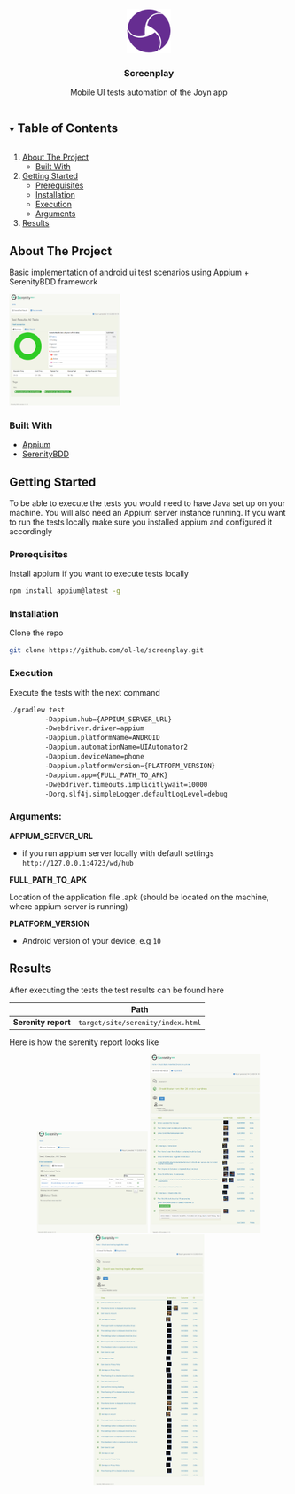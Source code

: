 <p align="center">
  <a href="https://github.com/ol-le/screenplay">
    <img src="images/appium.png" alt="Logo" width="80" height="80">
  </a>

<h3 align="center">Screenplay</h3>

  <p align="center">
    Mobile UI tests automation of the Joyn app
    <br />
  </p>


<details open="open">
  <summary><h2 style="display: inline-block">Table of Contents</h2></summary>
  <ol>
    <li>
      <a href="#about-the-project">About The Project</a>
      <ul>
        <li><a href="#built-with">Built With</a></li>
      </ul>
    </li>
    <li>
      <a href="#getting-started">Getting Started</a>
      <ul>
        <li><a href="#prerequisites">Prerequisites</a></li>
        <li><a href="#installation">Installation</a></li>
        <li><a href="#execution">Execution</a></li>
        <li><a href="#execution">Arguments</a></li>
      </ul>
    </li>
    <li><a href="#results">Results</a></li>
  </ol>
</details>



## About The Project

Basic implementation of android ui test scenarios using Appium + SerenityBDD framework

<img src="images/report.png" alt="Summary" width="200"/>



### Built With

* [Appium](https://github.com/appium)
* [SerenityBDD](https://github.com/serenity-bdd/)



<!-- GETTING STARTED -->
## Getting Started

To be able to execute the tests you would need to have Java set up on your machine.
You will also need an Appium server instance running. If you want to run the tests locally make sure you installed appium and configured it accordingly

### Prerequisites

Install appium if you want to execute tests locally
  ```sh
  npm install appium@latest -g
  ```

### Installation

Clone the repo
   ```sh
   git clone https://github.com/ol-le/screenplay.git
   ```

### Execution
 Execute the tests with the next command
   ```sh
   ./gradlew test
            -Dappium.hub={APPIUM_SERVER_URL}
            -Dwebdriver.driver=appium
            -Dappium.platformName=ANDROID
            -Dappium.automationName=UIAutomator2
            -Dappium.deviceName=phone
            -Dappium.platformVersion={PLATFORM_VERSION}
            -Dappium.app={FULL_PATH_TO_APK}
            -Dwebdriver.timeouts.implicitlywait=10000
            -Dorg.slf4j.simpleLogger.defaultLogLevel=debug
   ```


### Arguments:


**APPIUM_SERVER_URL**
* if you run appium server locally with default settings `http://127.0.0.1:4723/wd/hub`



**FULL_PATH_TO_APK**

Location of the application file .apk (should be located on the machine, where appium server is running)


**PLATFORM_VERSION**
* Android version of your device, e.g `10`


## Results

After executing the tests the test results can be found here


| | **Path**|
| --- | --- |
|**Serenity report** | `target/site/serenity/index.html`|

Here is how the serenity report looks like
<p align="center">
  <img src="images/list.png" alt="List" width="200"/>
  <img src="images/scenario1.png" alt="Scenario1" width="200"/>
  <img src="images/scenario2.png" alt="Scenario2" width="200"/>
</p>